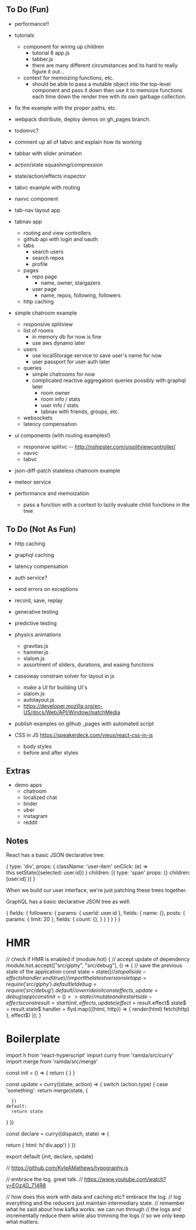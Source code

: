 ## To Do (Fun)

- performance!!

- tutorials
  - component for wiring up children
    - tutorial 8 app.js
    - tabber.js
    - there are many different circumstances and its hard to really figure it out...
  - context for memoizing functions, etc.
    - should be able to pass a mutable object into the top-level component and pass it down
      then use it to memoize functions each time down the render tree with its own garbage collection.

- fix the example with the proper paths, etc.
- webpack distribute, deploy demos on gh_pages branch.
- todomvc?

- comment up all of tabvc and explain how its working
- tabbar with slider animation
- action/state squashing/compression
- state/action/effects inspector
- tabvc example with routing
- navvc component
- tab-nav layout app

- tabnav app
  - routing and view controllers
  - github api with login and oauth
  - tabs
    - search users
    - search repos
    - profile
  - pages
    - repo page
      - name, owner, stargazers
    - user page
      - name, repos, following, followers
  - http caching

- simple chatroom example
  - responsive splitview
  - list of rooms
    - in memory db for now is fine
    - use aws dynamo later
  - users
    - use localStorage service to save user's name for now
    - user passport for user auth later
  - queries
    - simple chatrooms for now
    - complicated reactive aggregation queries possibly with graphql later
      - room owner
      - room info / stats
      - user info / stats
      - tabnav with friends, groups, etc.
  - websockets
  - latency compensation

- ui components (with routing examples!)
  - responsive splitvc -- http://nshipster.com/uisplitviewcontroller/
  - navvc
  - tabvc

- json-diff-patch stateless chatroom example
- meteor service

- performance and memoization
  - pass a function with a context to lazily evaluate child functions in the tree

## To Do (Not As Fun)

- http caching
- graphql caching
- latency compensation
- auth service?
- send errors on exceptions
- record, save, replay
- generative testing
- predictive testing

- physics animations
  - gravitas.js
  - hammer.js
  - slalom.js
  - assortment of sliders, durations, and easing functions

- cassoway constrain solver for layout in js
  - make a UI for building UI's
  - slalom.js
  - autolayout.js
  - https://developer.mozilla.org/en-US/docs/Web/API/Window/matchMedia

- publish examples on github _pages with automated script

- CSS in JS https://speakerdeck.com/vjeux/react-css-in-js
  - body styles
  - before and after styles

## Extras

- demo apps
  - chatroom
  - localized chat
  - tinder
  - uber
  - instagram
  - reddit


## Notes

React has a basic JSON declarative tree:

{
  type: 'div',
  props: {
    className: 'user-item'
    onClick: (e) => this.setState({selected: user.id})
  }
  children: [{
    type: 'span'
    props: {}
    children: [user.id]
  }]
}

When we build our user interface, we're just patching these trees together.

GraphQL has a basic declarative JSON tree as well:

{
  fields: {
    followers: {
      params: {
        userId: user.id
      },
      fields: {
        name: {},
        posts: {
          params: {
            limit: 20
          },
          fields: {
            count: {},
          }
        }
      }
    }
  }
}



# HMR

// check if HMR is enabled
if (module.hot) {
  // accept update of dependency
  module.hot.accept(["src/giphy", "src/debug"], () => {
    // save the previous state of the application
    const state = state$()
    // stop all side-effects
    handler.end(true)
    // import the latest versions
    let app = require('src/giphy').default
    let debug = require('src/debug').default
    // override init
    const {effects, update} = debug(app)
    const init = () => state
    // mutate and restart side-effects
    const result = start({init, effects, update})
    effect$ = result.effect$
    state$ = result.state$
    handler = flyd.map(({html, http}) => {
      render(html)
      fetch(http)
    }, effect$)
  });
}


# Boilerplate

import h       from 'react-hyperscript'
import curry   from 'ramda/src/curry'
import merge   from 'ramda/src/merge'

const init = () => {
  return { }
}

const update = curry((state, action) => {
  switch (action.type) {
    case 'something':
      return merge(state, {

      })
    default:
      return state
  }
})

const declare = curry((dispatch, state) => {

  return {
    html:
      h('div.app')
  }
})

export default {init, declare, update}

// https://github.com/KyleAMathews/typography.js

// embrace the log. great talk.
// https://www.youtube.com/watch?v=EOz4D_714R8

// how does this work with data and caching etc? embrace the log.
// log everything and the reducers just maintain intermediary state.
// remember what he said about how kafka works. we can run through
// the logs and incrementally reduce them while also trimming the logs
// so we only keep what matters.